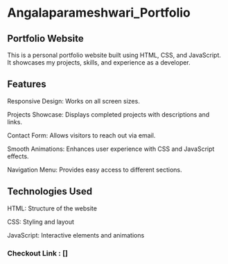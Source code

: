 # Angalaparameshwari_Portfolio

## Portfolio Website
This is a personal portfolio website built using HTML, CSS, and JavaScript. It showcases my projects, skills, and experience as a developer.

## Features
Responsive Design: Works on all screen sizes.

Projects Showcase: Displays completed projects with descriptions and links.

Contact Form: Allows visitors to reach out via email.

Smooth Animations: Enhances user experience with CSS and JavaScript effects.

Navigation Menu: Provides easy access to different sections.

## Technologies Used
HTML: Structure of the website

CSS: Styling and layout

JavaScript: Interactive elements and animations

### Checkout Link : []
